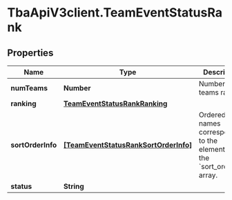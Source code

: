 # TbaApiV3client.TeamEventStatusRank

## Properties

Name | Type | Description | Notes
------------ | ------------- | ------------- | -------------
**numTeams** | **Number** | Number of teams ranked. | [optional] 
**ranking** | [**TeamEventStatusRankRanking**](TeamEventStatusRankRanking.md) |  | [optional] 
**sortOrderInfo** | [**[TeamEventStatusRankSortOrderInfo]**](TeamEventStatusRankSortOrderInfo.md) | Ordered list of names corresponding to the elements of the &#x60;sort_orders&#x60; array. | [optional] 
**status** | **String** |  | [optional] 


